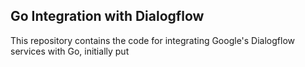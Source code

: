 ## Go Integration with Dialogflow
This repository contains the code for integrating Google's Dialogflow services with Go, initially put 